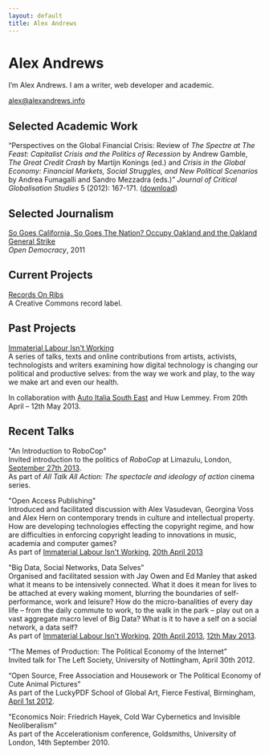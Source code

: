 ```yaml
---
layout: default
title: Alex Andrews
---
```

# Alex Andrews

I’m Alex Andrews. I am a writer, web developer and academic.

[alex@alexandrews.info](mailto:alex@alexandrews.info)

## Selected Academic Work

“Perspectives on the Global Financial Crisis: Review of *The Spectre at The Feast: Capitalist Crisis and the Politics of Recession* by Andrew Gamble, *The Great Credit Crash* by Martijn Konings (ed.) and *Crisis in the Global Economy: Financial Markets, Social Struggles, and New Political Scenarios* by Andrea Fumagalli and Sandro Mezzadra (eds.)” *Journal of Critical Globalisation Studies*&nbsp;5 (2012): 167-171.&nbsp;([download](http://www.criticalglobalisation.com/issue5/167_171_GLOBAL_CRISIS_JCGS5.pdf))

## Selected Journalism

[So Goes California, So Goes The Nation? Occupy Oakland and the Oakland General Strike](http://www.opendemocracy.net/opendemocracy/so-goes-california-so-goes-nation)  
*Open Democracy*, 2011

## Current Projects

[Records On Ribs](http://recordsonribs.com)  
A Creative Commons record label.

## Past Projects

[Immaterial Labour Isn't Working](http://iliw13.autoitaliasoutheast.org)  
A series of talks, texts and online contributions from artists, activists, technologists and writers examining how digital technology is changing our political and productive selves: from the way we work and play, to the way we make art and even our health. 

In collaboration with [Auto Italia South East](http://autoitaliasoutheast.org) and Huw Lemmey. From 20th April – 12th May 2013.

## Recent Talks

"An Introduction to RoboCop"  
Invited introduction to the politics of *RoboCop* at Limazulu, London, [September 27th 2013](http://www.limazulu.co.uk/).   
As part of *All Talk All Action: The spectacle and ideology of action* cinema series.

"Open Access Publishing"  
Introduced and facilitated discussion with Alex Vasudevan, Georgina Voss and Alex Hern on contemporary trends in culture and intellectual property. How are developing technologies effecting the copyright regime, and how are difficulties in enforcing copyright leading to innovations in music, academia and computer games?  
As part of [Immaterial Labour Isn't Working](http://iliw13.autoitaliasoutheast.org), [20th April 2013](http://iliw13.autoitaliasoutheast.org/schedule/week-one/)

"Big Data, Social Networks, Data Selves"  
Organised and facilitated session with Jay Owen and Ed Manley that asked what it means to be intensively connected. What it does it mean for lives to be attached at every waking moment, blurring the boundaries of self-performance, work and leisure? How do the micro-banalities of every day life – from the daily commute to work, to the walk in the park – play out on a vast aggregate macro level of Big Data? What is it to have a self on a social network, a data self?  
As part of [Immaterial Labour Isn't Working](http://iliw13.autoitaliasoutheast.org), [20th April 2013](http://iliw13.autoitaliasoutheast.org/schedule/week-one/), [12th May 2013](http://iliw13.autoitaliasoutheast.org/schedule/).

“The Memes of Production: The Political Economy of the Internet”  
Invited talk for The Left Society, University of Nottingham, April 30th 2012.

“Open Source, Free Association and Housework or The Political Economy of Cute Animal Pictures”  
As part of the LuckyPDF School of Global Art, Fierce Festival, Birmingham, [April 1st 2012](http://www.wearefierce.org/fierce-festival/whats-on/lucky-pdf).

"Economics Noir: Friedrich Hayek, Cold War Cybernetics and Invisible Neoliberalism"  
As part of the Accelerationism conference, Goldsmiths, University of London, 14th September 2010.
